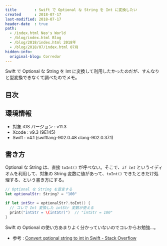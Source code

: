 ```yaml
---
title        : Swift で Optional な String を Int に変換したい
created      : 2018-07-17
last-modified: 2018-07-17
header-date  : true
path:
  - /index.html Neo's World
  - /blog/index.html Blog
  - /blog/2018/index.html 2018年
  - /blog/2018/07/index.html 07月
hidden-info:
  original-blog: Corredor
---
```


Swift で Optional な String を Int に変換して利用したかったのだが、すんなりと型変換できなくて調べたのでメモ。

## 目次

## 環境情報

- 対象 iOS バージョン : v11.3
- Xcode : v9.3 (9E145)
- Swift : v4.1 (swiftlang-902.0.48 clang-902.0.37.1)

## 書き方

Optional な String は、直接 `toInt()` が呼べない。そこで、*`if let`* というイディオムを利用して、対象の String 変数に値があって、`toInt()` できたときだけ処理する、という書き方にする。

```swift
// Optional な String を宣言する
let optionalStr: String? = "100"

if let intStr = optionalStr?.toInt() {
  // コレで Int 変換した intStr 変数が使える
  print("intStr = \(intStr)")  // "intStr = 100"
}
```

Swift の Optional の使い方あまりよく分かっていないのでコレからお勉強…。

- 参考 : [Convert optional string to int in Swift - Stack Overflow](https://stackoverflow.com/a/31694743)

